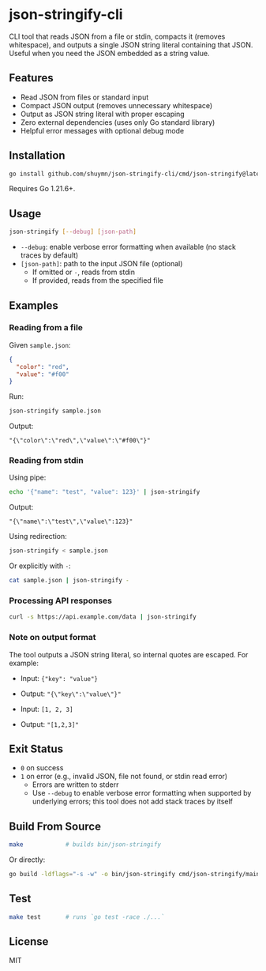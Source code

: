 # json-stringify-cli

CLI tool that reads JSON from a file or stdin, compacts it (removes whitespace), and outputs a single JSON string literal containing that JSON. Useful when you need the JSON embedded as a string value.

## Features

- Read JSON from files or standard input
- Compact JSON output (removes unnecessary whitespace)
- Output as JSON string literal with proper escaping
- Zero external dependencies (uses only Go standard library)
- Helpful error messages with optional debug mode

## Installation

```bash
go install github.com/shuymn/json-stringify-cli/cmd/json-stringify@latest
```

Requires Go 1.21.6+.

## Usage

```bash
json-stringify [--debug] [json-path]
```

- `--debug`: enable verbose error formatting when available (no stack traces by default)
- `[json-path]`: path to the input JSON file (optional)
  - If omitted or `-`, reads from stdin
  - If provided, reads from the specified file

## Examples

### Reading from a file

Given `sample.json`:

```json
{
  "color": "red",
  "value": "#f00"
}
```

Run:

```bash
json-stringify sample.json
```

Output:

```
"{\"color\":\"red\",\"value\":\"#f00\"}"
```

### Reading from stdin

Using pipe:

```bash
echo '{"name": "test", "value": 123}' | json-stringify
```

Output:

```
"{\"name\":\"test\",\"value\":123}"
```

Using redirection:

```bash
json-stringify < sample.json
```

Or explicitly with `-`:

```bash
cat sample.json | json-stringify -
```

### Processing API responses

```bash
curl -s https://api.example.com/data | json-stringify
```

### Note on output format

The tool outputs a JSON string literal, so internal quotes are escaped. For example:

- Input: `{"key": "value"}`
- Output: `"{\"key\":\"value\"}"`

- Input: `[1, 2, 3]`
- Output: `"[1,2,3]"`

## Exit Status

- `0` on success
- `1` on error (e.g., invalid JSON, file not found, or stdin read error)
  - Errors are written to stderr
  - Use `--debug` to enable verbose error formatting when supported by underlying errors; this tool does not add stack traces by itself

## Build From Source

```bash
make            # builds bin/json-stringify
```

Or directly:

```bash
go build -ldflags="-s -w" -o bin/json-stringify cmd/json-stringify/main.go
```

## Test

```bash
make test       # runs `go test -race ./...`
```

## License

MIT
